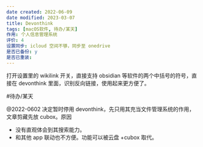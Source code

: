 ```yaml
---
date created: 2022-06-09
date modified: 2023-03-07
title: Devonthink
tags: [macOS软件, 待办/某天]
作用: 个人信息管理系统
评价: 4
设置同步: icloud 空间不够，同步至 onedrive
是否已备份: y
是否已重装:
---
```


打开设置里的 wikilink 开关，直接支持 obsidian 等软件的两个中括号的符号，直接在 devonthink 里面，识别反向链接，使用起来更方便了。

#待办/某天

@2022-0602 决定暂时停用 devonthink，先只用其充当文件管理系统的作用，文章剪藏先放 cubox。原因

- 没有直观体会到其搜索能力。
- 和其他 app 联动也不方便。功能可以被云盘 +cubox 取代。
